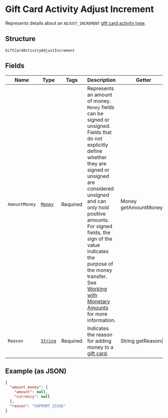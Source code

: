 
# Gift Card Activity Adjust Increment

Represents details about an `ADJUST_INCREMENT` [gift card activity type](../../doc/models/gift-card-activity-type.md).

## Structure

`GiftCardActivityAdjustIncrement`

## Fields

| Name | Type | Tags | Description | Getter |
|  --- | --- | --- | --- | --- |
| `AmountMoney` | [`Money`](../../doc/models/money.md) | Required | Represents an amount of money. `Money` fields can be signed or unsigned.<br>Fields that do not explicitly define whether they are signed or unsigned are<br>considered unsigned and can only hold positive amounts. For signed fields, the<br>sign of the value indicates the purpose of the money transfer. See<br>[Working with Monetary Amounts](https://developer.squareup.com/docs/build-basics/working-with-monetary-amounts)<br>for more information. | Money getAmountMoney() |
| `Reason` | [`String`](../../doc/models/gift-card-activity-adjust-increment-reason.md) | Required | Indicates the reason for adding money to a [gift card](../../doc/models/gift-card.md). | String getReason() |

## Example (as JSON)

```json
{
  "amount_money": {
    "amount": null,
    "currency": null
  },
  "reason": "SUPPORT_ISSUE"
}
```

